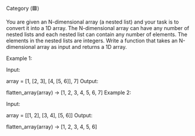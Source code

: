Category (🟩)

You are given an N-dimensional array (a nested list) and your task is to convert it into a 1D array. The N-dimensional array can have any number of nested lists and each nested list can contain any number of elements. The elements in the nested lists are integers. Write a function that takes an N-dimensional array as input and returns a 1D array.

Example 1:

Input:

array = [1, [2, 3], [4, [5, 6]], 7]
Output:

flatten_array(array) -> [1, 2, 3, 4, 5, 6, 7]
Example 2:

Input:

array = [[1, 2], [3, 4], [5, 6]]
Output:

flatten_array(array) -> [1, 2, 3, 4, 5, 6]